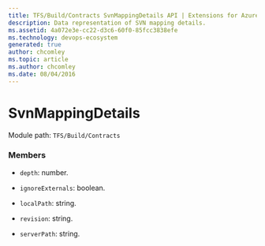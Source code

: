 ```yaml
---
title: TFS/Build/Contracts SvnMappingDetails API | Extensions for Azure DevOps Services
description: Data representation of SVN mapping details.
ms.assetid: 4a072e3e-cc22-d3c6-60f0-85fcc3838efe
ms.technology: devops-ecosystem
generated: true
author: chcomley
ms.topic: article
ms.author: chcomley
ms.date: 08/04/2016
---
```


# SvnMappingDetails

Module path: `TFS/Build/Contracts`


### Members

* `depth`: number. 

* `ignoreExternals`: boolean. 

* `localPath`: string. 

* `revision`: string. 

* `serverPath`: string. 


